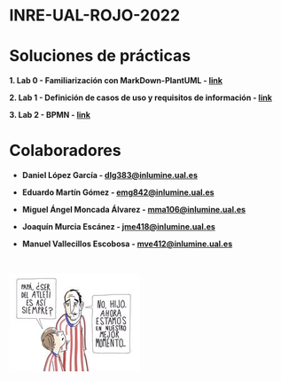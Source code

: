 # INRE-UAL-ROJO-2022

# Soluciones de prácticas
**1. Lab 0 - Familiarización con MarkDown-PlantUML - [link](https://github.com/emg842/INRE-UAL-ROJO-2022/tree/main/LAB0)**

**2. Lab 1 - Definición de casos de uso y requisitos de información - [link](https://github.com/emg842/INRE-UAL-ROJO-2022/tree/main/LAB1)**

**3. Lab 2 - BPMN - [link](https://github.com/emg842/INRE-UAL-ROJO-2022/tree/main/LAB2)**

# Colaboradores
- **Daniel López García - dlg383@inlumine.ual.es**

- **Eduardo Martín Gómez - emg842@inlumine.ual.es**

- **Miguel Ángel Moncada Álvarez - mma106@inlumine.ual.es**

- **Joaquín Murcia Escánez - jme418@inlumine.ual.es**

- **Manuel Vallecillos Escobosa - mve412@inlumine.ual.es**

<br>

![pp](siHombre.jpg)

<br>
